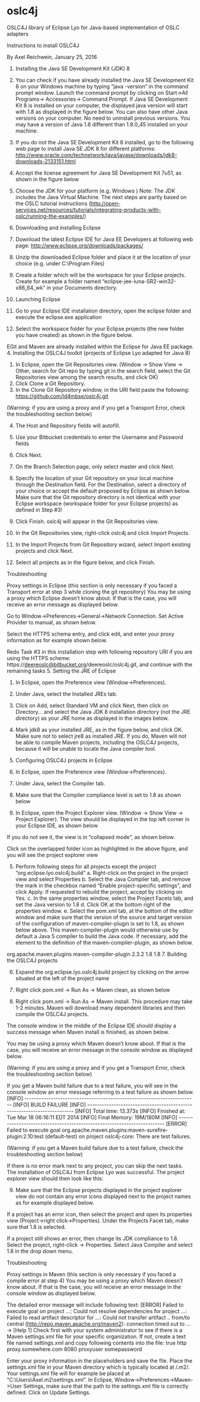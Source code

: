# oslc4j
OSLC4J library of Eclipse Lyo for Java-based implementation of OSLC adapters

Instructions to install OSLC4J 

By Axel Reichwein, January 25, 2016
1.	Installing the Java SE Development Kit (JDK) 8

1.	You can check if you have already installed the Java SE Development Kit 8 on your Windows machine by typing ”java -version” in the command prompt window. Launch the command prompt by clicking on Start->All Programs-> Accessories-> Command Prompt. If Java SE Development Kit 8 is installed on your computer, the displayed java version will start with 1.8 as displayed in the figure below. You can also have other Java versions on your computer. No need to uninstall previous versions. You may have a version of Java 1.8 different than 1.8.0_45 installed on your machine.
 
2.	If you do not the Java SE Development Kit 8 installed, go to  the following web page to install Java SE JDK 8 for different platforms: http://www.oracle.com/technetwork/java/javase/downloads/jdk8-downloads-2133151.html 
3.	Accept the license agreement for  Java SE Development Kit 7u51, as shown in the figure below
 
4.	Choose the JDK for your platform (e.g. Windows )
Note: The JDK includes the Java Virtual Machine. 
The next steps are partly based on the OSLC tutorial instructions (http://open-services.net/resources/tutorials/integrating-products-with-oslc/running-the-examples/)
2.	Downloading and installing Eclipse

1.	Download the latest Eclipse IDE for Java EE Developers at following web page: http://www.eclipse.org/downloads/packages/ 

2.	Unzip the downloaded Eclipse folder and place it at the location of your choice (e.g. under C:\Program Files)
3.	Create a folder which will be the workspace for your Eclipse projects. Create for example a folder named “eclipse-jee-luna-SR2-win32-x86_64_wk” in your Documents directory. 
3.	Launching Eclipse

1.	Go to your Eclipse IDE installation directory,  open the eclipse folder and execute the eclipse.exe application
2.	Select the workspace folder for your Eclipse projects (the new folder you have created) as shown in the figure below.
 
EGit and Maven are already installed within the Eclipse for Java EE package.
4.	Installing the OSLC4J toolkit (projects of Eclipse Lyo adapted for Java 8)

1.	In Eclipse, open the Git Repositories view. (Window → Show View → Other, search for Git repo by typing git in the search field, select the Git Repositories view among the search results, and click OK)
2.	Click Clone a Git Repository. 
3.	In the Clone Git Repository window, in the URI field paste the following: https://github.com/ld4mbse/oslc4j.git 

 (Warning: if you are using a proxy and if you get a Transport Error, check the troubleshooting section below)



4.	The Host and Repository fields will autofill. 
5.	Use your Bitbucket credentials to enter the Username and Password fields
6.	Click Next.
7.	On the Branch Selection page, only select master and click Next.
8.	Specify the location of your Git repository on your local machine through the Destination field. For the Destination, select a directory of your choice or accept the default proposed by Eclipse as shown below. Make sure that the Git repository directory is not identical with your Eclipse workspace (workspace folder for your Eclipse projects) as defined in Step #3!
 
9.	Click Finish. oslc4j will appear in the Git Repositories view.
10.	In the Git Repositories view, right-click oslc4j and click Import Projects.
 
11.	In the Import Projects from Git Repository wizard, select Import existing projects and click Next. 
12.	Select all projects as in the figure below, and click Finish.
 
Troubleshooting

Proxy settings in Eclipse (this section is only necessary if you faced a Transport error at step 3 while cloning the git repository)
You may be using a proxy which Eclipse doesn’t know about. If that is the case, you will receive an error message as displayed below.
 
Go to Window->Preferences->General->Network Connection. Set Active Provider to manual, as shown below.
 
Select the HTTPS schema entry, and click edit, and enter your proxy information as for example shown below.
 
Redo Task #3 in this installation step with following repository URI if you are using the HTTPS scheme: https://deereoslc@bitbucket.org/deereoslc/oslc4j.git, and continue with the remaining tasks
5.	Setting the JRE of Eclipse

1.	In Eclipse, open the Preference view (Window->Preferences). 
2.	Under Java, select the Installed JREs tab. 
3.	Click on Add, select Standard VM and click Next, then click on Directory… and select the Java JDK 8 installation directory (not the JRE directory) as your JRE home as displayed in the images below.
 
4.	Mark jdk8 as your installed JRE, as in the figure below, and click OK. Make sure not to select jre8 as installed JRE. If you do, Maven will not be able to compile Maven projects, including the OSLC4J projects, because it will be unable to locate the Java compiler tool.

 
6.	Configuring OSLC4J projects in Eclipse
1.	In Eclipse, open the Preference view (Window->Preferences). 
2.	Under Java, select the Compiler tab. 
3.	Make sure that the Compiler compliance level is set to 1.8 as shown below
 
4.	In Eclipse, open the Project Explorer view. (Window → Show View → Project Explorer). The view should be displayed in the top left corner in your Eclipse IDE, as shown below
 

If you do not see it, the view is in “collapsed mode”, as shown below. 
 
Click on the overlapped folder icon as highlighted in the above figure, and you will see the project explorer view


5.	Perform following steps for all projects  except the project “org.eclipse.lyo.oslc4j.build” 
a.	Right-click on the project in the project view and select Properties
b.	Select the Java Compiler tab, and remove the mark in the checkbox named “Enable project-specific settings”, and click Apply. If requested to rebuild the project, accept by clicking on Yes.
c.	In the same properties window, select the Project Facets tab, and set the Java version to 1.8
d.	Click OK at the bottom right of the properties window. 
e.	Select the pom.xml tab, at the bottom of the editor window and make sure that the version of the source and target version of the configuration of maven-compiler-plugin is set to 1.8, as shown below above. This maven-compiler-plugin would otherwise use by default a Java 5 compiler to build the Java code. If necessary, add the <configuration> element to the definition of the maven-compiler-plugin, as shown below.
<plugin>
                <groupId>org.apache.maven.plugins</groupId>
                <artifactId>maven-compiler-plugin</artifactId>
                <version>2.3.2</version>
                <configuration>
                    <source>1.8</source>
                    <target>1.8</target>
                </configuration>
  	</plugin>
7.	Building the OSLC4J projects

6.	Expand the org.eclipse.lyo.oslc4j.build project by clicking on the arrow situated at the left of the project name
7.	Right click pom.xml -> Run As -> Maven clean, as shown below
 
8.	Right click pom.xml -> Run As -> Maven install. This procedure may take 1-2 minutes. Maven will download many dependent libraries and then compile the OSLC4J projects. 

The console window in the middle of the Eclipse IDE should display a success message when Maven install is finished, as shown below. 
 

You may be using a proxy which Maven doesn’t know about. If that is the case, you will receive an error message in the console window as displayed below.
 
(Warning: if you are using a proxy and if you get a Transport Error, check the troubleshooting section below)

If you get a Maven build failure due to a test failure, you will see in the console window an error message referring to a test failure as shown below.
[INFO] ------------------------------------------------------------------------
[INFO] BUILD FAILURE
[INFO] ------------------------------------------------------------------------
[INFO] Total time: 13.373s
[INFO] Finished at: Tue Mar 18 06:16:11 EDT 2014
[INFO] Final Memory: 19M/180M
[INFO] ------------------------------------------------------------------------
[ERROR] Failed to execute goal org.apache.maven.plugins:maven-surefire-plugin:2.10:test (default-test) on project oslc4j-core: There are test failures.

(Warning: if you get a Maven build failure due to a test failure, check the troubleshooting section below)

If there is no error mark next to any project, you can skip the next tasks. The installation of OSLC4J from Eclipse Lyo was successful. The project explorer view should then look like this:
 
9.	Make sure that the Eclipse projects displayed in the project explorer view do not contain any error icons displayed next to the project names as for example displayed below. 

 

If a project has an error icon, then select the project and open its properties view (Project->right click->Properties). Under the Projects Facet tab, make sure that 1.8 is selected.

If a project still shows an error, then change its JDK compliance to 1.8. Select the project, right-click -> Properties. Select Java Compiler and select 1.8 in the drop down menu.


Troubleshooting

Proxy settings in Maven (this section is only necessary if you faced a compile error at step 4)
You may be using a proxy which Maven doesn’t know about. If that is the case, you will receive an error message in the console window as displayed below.
 

The detailed error message will include following text:
[ERROR] Failed to execute goal on project …: Could not resolve dependencies for project …: Failed to read artifact descriptor for …: Could not transfer artifact .. from/to central (http://repo.maven.apache.org/maven2): connection timed out to … -> [Help 1]
Check first with your system administrator to see if there is a Maven settings.xml file for your specific organization. If not, create a text file named settings.xml and copy following contents into the file:
<settings>
  	<proxies>
  	 <proxy>
      	<active>true</active>
      	<protocol>http</protocol>
      	<host>proxy.somewhere.com</host>
     	 <port>8080</port>
      	<username>proxyuser</username>
    	  <password>somepassword</password>
   	 </proxy>
 	 </proxies>
</settings>

Enter your proxy information in the placeholders and save the file. Place the settings.xml file in your Maven directory which is typically located at <user home>/.m2/. Your settings.xml file will for example be placed at “C:\Users\Axel\.m2\settings.xml”.
In Eclipse, Window->Preferences->Maven->User Settings, make sure that the path to the settings.xml file is correctly defined. Click on Update Settings.

